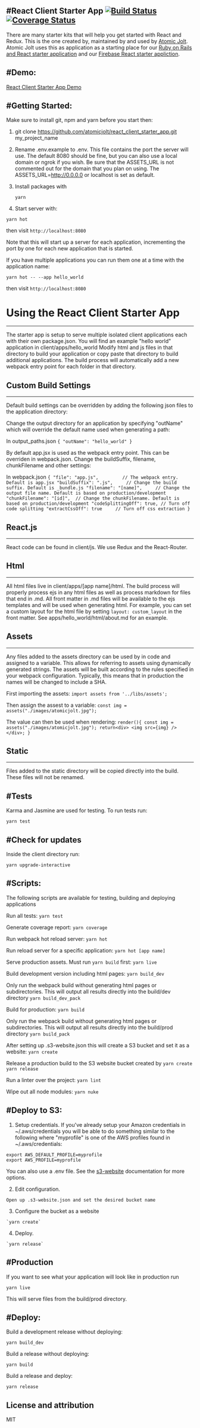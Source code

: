 #React Client Starter App [![Build Status](https://travis-ci.org/atomicjolt/react_client_starter_app.svg?branch=master)](https://travis-ci.org/atomicjolt/react_client_starter_app) [![Coverage Status](https://coveralls.io/repos/github/atomicjolt/react_client_starter_app/badge.svg?branch=coveralls)](https://coveralls.io/github/atomicjolt/react_client_starter_app?branch=coveralls)
-----------------------
There are many starter kits that will help you get started with React and Redux.
This is the one created by, maintained by and used by [Atomic Jolt](http://www.atomicjolt.com).
Atomic Jolt uses this as application as a starting place for our
[Ruby on Rails and React starter application](https://github.com/atomicjolt/react_rails_starter_app)
and our [Firebase React starter appliction](https://github.com/atomicjolt/react_firebase_starter_app).

#Demo:
-----------------------
[React Client Starter App Demo](http://reactclientstarterapp.com.s3-website-us-east-1.amazonaws.com)

#Getting Started:
-----------------------

Make sure to install git, npm and yarn before you start then:

1. git clone https://github.com/atomicjolt/react_client_starter_app.git my_project_name
2. Rename .env.example to .env. This file contains the port the server will use.
   The default 8080 should be fine, but you can also use a local domain or ngrok if you wish.
   Be sure that the ASSETS_URL is not commented out for the domain that you plan on using. The
   ASSETS_URL=http://0.0.0.0 or localhost is set as default.
3. Install packages with

    `yarn`

4. Start server with:

  `yarn hot`

then visit `http://localhost:8080`

Note that this will start up a server for each application, incrementing the port by one for
each new application that is started.

If you have multiple applications you can run them one at a time with the application name:

  `yarn hot -- --app hello_world`

then visit `http://localhost:8080`


# Using the React Client Starter App
-----------------------
The starter app is setup to serve multiple isolated client applications each with their own package.json. You will find
an example "hello world" application in client/apps/hello_world
Modify html and js files in that directory to build your application or copy paste that directory to build additional
applications. The build process will automatically add a new webpack entry point for each folder in that directory.

## Custom Build Settings
-----------
Default build settings can be overridden by adding the following json files to the application directory:

Change the output directory for an application by specifying "outName" which will override the default name
used when generating a path:

In output_paths.json
`
{
  "outName": "hello_world"
}
`

By default app.jsx is used as the webpack entry point. This can be overriden in webpack.json. Change the buildSuffix,
filename, chunkFilename and other settings:

In webpack.json
`
{
  "file": "app.js",         // The webpack entry. Default is app.jsx
  "buildSuffix": ".js",     // Change the build suffix. Default is _bundle.js
  "filename": "[name]",     // Change the output file name. Default is based on production/development
  "chunkFilename": "[id]",  // Change the chunkFilename. Default is based on production/development
  "codeSplittingOff": true, // Turn off code splitting
  "extractCssOff": true     // Turn off css extraction
}
`

## React.js
-----------
React code can be found in client/js. We use Redux and the React-Router.


## Html
-----------
All html files live in client/apps/[app name]/html. The build process will properly process ejs in any html files as well
as process markdown for files that end in .md. All front matter in .md files will be available to
the ejs templates and will be used when generating html. For example, you can set a custom layout for the html
file by setting `layout: custom_layout` in the front matter. See apps/hello_world/html/about.md for an example.


## Assets
-----------
Any files added to the assets directory can be used by in code and assigned to a variable. This
allows for referring to assets using dynamically generated strings. The assets will be built according to
the rules specified in your webpack configuration. Typically, this means that in production the names will
be changed to include a SHA.

First importing the assets:
  `import assets from '../libs/assets';`

Then assign the assest to a variable:
  `const img = assets("./images/atomicjolt.jpg");`

The value can then be used when rendering:
  `render(){
    const img = assets("./images/atomicjolt.jpg");
    return<div>
    <img src={img} />
    </div>;
  }`


## Static
-----------
Files added to the static directory will be copied directly into the build. These files will not be renamed.


#Tests
-----------
Karma and Jasmine are used for testing. To run tests run:

  `yarn test`


#Check for updates
-----------
Inside the client directory run:

  `yarn upgrade-interactive`


#Scripts:
-----------------------
The following scripts are available for testing, building and deploying applications

Run all tests:
  `yarn test`

Generate coverage report:
  `yarn coverage`

Run webpack hot reload server:
  `yarn hot`

Run reload server for a specific application:
  `yarn hot [app name]`

Serve production assets. Must run `yarn build` first:
  `yarn live`

Build development version including html pages:
  `yarn build_dev`

Only run the webpack build without generating html pages or subdirectories. This will output all results
directly into the build/dev directory
  `yarn build_dev_pack`

Build for production:
  `yarn build`

Only run the webpack build without generating html pages or subdirectories. This will output all results
directly into the build/prod directory
  `yarn build_pack`

After setting up .s3-website.json this will create a S3 bucket and set it as a website:
  `yarn create`

Release a production build to the S3 website bucket created by `yarn create`
  `yarn release`

Run a linter over the project:
  `yarn lint`

Wipe out all node modules:
  `yarn nuke`

#Deploy to S3:
-----------------------

  1. Setup credentials. If you've already setup your Amazon credentials in ~/.aws/credentials
  you will be able to do something similar to the following where "myprofile" is one of
  the AWS profiles found in ~/.aws/credentials:

    export AWS_DEFAULT_PROFILE=myprofile
    export AWS_PROFILE=myprofile

  You can also use a .env file. See the [s3-website](https://github.com/klaemo/s3-website) documentation for more options.

  2. Edit configuration.

    Open up .s3-website.json and set the desired bucket name

  3. Configure the bucket as a website

    `yarn create`

  4. Deploy.

    `yarn release`

#Production
-----------------------
If you want to see what your application will look like in production run

  `yarn live`

This will serve files from the build/prod directory.


#Deploy:
-----------------------

  Build a development release without deploying:

  `yarn build_dev`


  Build a release without deploying:

  `yarn build`


  Build a release and deploy:

  `yarn release`


License and attribution
-----------------------
MIT
